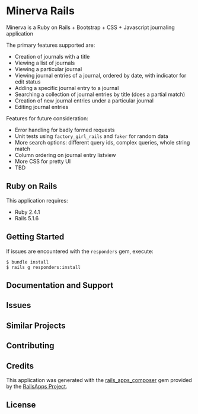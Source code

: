 Minerva Rails
================

Minerva is a Ruby on Rails + Bootstrap + CSS + Javascript journaling application

The primary features supported are:

- Creation of journals with a title
- Viewing a list of journals
- Viewing a particular journal
- Viewing journal entries of a journal, ordered by date, with indicator for edit status
- Adding a specific journal entry to a journal
- Searching a collection of journal entries by title (does a partial match)
- Creation of new journal entries under a particular journal
- Editing journal entries

Features for future consideration:

- Error handling for badly formed requests
- Unit tests using `factory_girl_rails` and `faker` for random data
- More search options: different query ids, complex queries, whole string match
- Column ordering on journal entry listview
- More CSS for pretty UI
- TBD


Ruby on Rails
-------------

This application requires:

- Ruby 2.4.1
- Rails 5.1.6

Getting Started
---------------

If issues are encountered with the `responders` gem, execute:

```
$ bundle install
$ rails g responders:install
```

Documentation and Support
-------------------------

Issues
-------------

Similar Projects
----------------

Contributing
------------

Credits
-------
This application was generated with the [rails_apps_composer](https://github.com/RailsApps/rails_apps_composer) gem
provided by the [RailsApps Project](http://railsapps.github.io/).

License
-------
